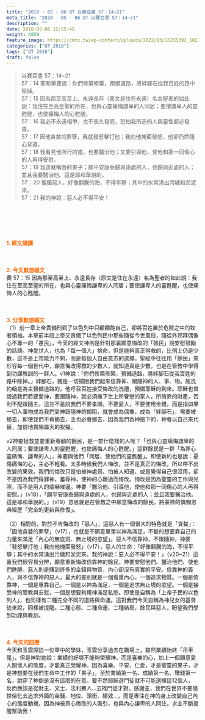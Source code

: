 ```yaml
---
title: "2018 - 05 - 06 QT 以賽亞書 57：14~21"
meta_title: "2018 - 05 - 06 QT 以賽亞書 57：14~21"
description: ""
date: 2018-05-06 12:55:45
weight: 4858
feature_image: https://cmtc.tw/wp-content/uploads/2022/03/15235392_10211799862337740_180693556567566654_o-1.webp
categories: ["QT 2018"]
tags: ["QT 2018"]
draft: false
---
```


<blockquote>以賽亞書 57：14~21<br />
57：14 耶和華要說：你們修築修築，預備道路，將絆腳石從我百姓的路中除掉。<br />
57：15 因為那至高至上、永遠長存（原文是住在永遠）名為聖者的如此說：我住在至高至聖的所在，也與心靈痛悔謙卑的人同居；要使謙卑人的靈甦醒，也使痛悔人的心甦醒。<br />
57：16 我必不永遠相爭，也不長久發怒，恐怕我所造的人與靈性都必發昏。<br />
57：17 因他貪婪的罪孽，我就發怒擊打他；我向他掩面發怒，他卻仍然隨心背道。<br />
57：18 我看見他所行的道，也要醫治他；又要引導他，使他和那一同傷心的人再得安慰。<br />
57：19 我造就嘴唇的果子；願平安康泰歸與遠處的人，也歸與近處的人；並且我要醫治他。這是耶和華說的。<br />
57：20 惟獨惡人，好像翻騰的海，不得平靜；其中的水常湧出污穢和淤泥來。<br />
57：21 我的神說：惡人必不得平安！</blockquote><br />
&nbsp;<br />
<br />
&nbsp;<br />
<br />
<span style="color: #ff6600;"><strong>1. </strong><strong>經文誦讀</strong></span><br />
<br />
<span style="color: #ff6600;"><strong> </strong></span><br />
<br />
<span style="color: #ff6600;"><strong>2. 今天默想</strong><strong>經文<br />
</strong></span>賽 57：15 因為那至高至上、永遠長存（原文是住在永遠）名為聖者的如此說：我住在至高至聖的所在，也與心靈痛悔謙卑的人同居；要使謙卑人的靈甦醒，也使痛悔人的心甦醒。<br />
<br />
&nbsp;<br />
<br />
<span style="color: #ff6600;"><strong>3. 分享默想經文<br />
</strong></span>（1）前一章上帝責備刑罰了以色列中只顧餵飽自己，卻將百姓置於危險之中的牧者領袖。本章前半段上帝又責備了以色列民中那些隨從今世風俗，隨從外邦拜偶像心不專一的「愚民」，今天的經文神則是針對那裏願意悔改的「餘民」說安慰鼓勵的話語。神愛世人，也為「每一個人」捨命，但是能夠真正得救的，比例上仍是少數，這不是上帝能力不夠，而是每個人自由意志的選擇。聖經中往往用「餘民」來形容每一個世代中，願意悔改得救的少數人，就知道真是少數，也是在管教中學得到功課教訓的一群人。v1神說：「你們修築修築，預備道路，將絆腳石從我百姓的路中除掉。」絆腳石，就是一切攔阻我們起來信靠神、跟隨神的人、事、物。施洗約翰是為主預備道路的，他呼召百姓接受悔改的洗禮，預備耶穌的到來。耶穌也曾說過我們若要愛神，要跟隨神，就必須撇下世上所眷戀的家人，所倚靠的財產，否則不配跟隨主。這並不是說我們不要孝順，不要愛人，不要使用金錢，而是指如果一切人事物成為我們愛神跟隨神的攔阻，就會成為偶像，成為「絆腳石」，需要被挪去，即使我們不肯挪去，主也必會挪去，因為我們為神捨下的，神會以自己來代替，加倍地賞賜屬天的祝福。<br />
<br />
v2神要拯救並要重新眷顧的餘民，是一群什麼樣的人呢？「也與心靈痛悔謙卑的人同居；要使謙卑人的靈甦醒，也使痛悔人的心甦醒。」這群餘民是一群「為罪心靈痛悔、謙卑的人」，神要與他們「同居、使他們的靈甦醒」。即使新約也是說：憂傷痛悔的心，主必不輕看。太多時候我們人悔改，並不是真正的悔改，所以帶不出改變的果效。我們的悔改只是怕被神處罰、怕被人知道、或是覺得自己很沒用，卻不是因為我們得罪神，羞辱神，使神的心難過而悔改。悔改是因為聖靈的工作與光照，而不是用人的威嚇催逼。神要「醫治他、引導他，使他和那一同傷心的人再得安慰。」（v18），「願平安康泰歸與遠處的人，也歸與近處的人；並且我要醫治他。這是耶和華說的。」（v19）意思就是在管教之中願意悔改的餘民，將蒙神的憐憫恩典經歷「完全的更新與修復」。<br />
<br />
（2）相對的，對於不肯悔改的「惡人」，這惡人有一個很大的特色就是「貪婪」：「因他貪婪的罪孽」（v17），也就是不願意單單以神為滿足，不斷的想要靠自己的力量來滿足「內心的無底洞、無止境的慾望」。惡人不信靠神，不跟隨神，神要「發怒擊打他；我向他掩面發怒」（v17），惡人的生命：「好像翻騰的海，不得平靜；其中的水常湧出污穢和淤泥來。我的神說：惡人必不得平安！」（v20~21）這裏我們很容易分辨，願意重新悔改信靠神的餘民，神要安慰他們、醫治他們、使他們甦醒。惡人則是賺到許多的金錢與物質，內心卻沒有真實的平安。信靠神的義人，與不信靠神的惡人，最大的差別就是一個看重內心，一個追求物質。一個是倚靠神，一個是專靠自己。一個是以神為滿足，一個是追求無止境的慾望。一個是接受神的管教與安慰，一個是想要利用神滿足私慾。即使是自稱為「上帝子民的以色列人」，也同樣有二種完全不同的道路與命運。這對我們今天自稱為神兒女的基督徒來說，同樣被提醒。二種心態、二種命運、二種結局，餘民與惡人，盼望我們學到功課與教訓。<br />
<br />
&nbsp;<br />
<br />
<span style="color: #ff6600;"><strong>4. 今天的回應<br />
</strong></span>今天和玉雲探訪一位軍中的學妹，玉雲分享過去在職場上，雖然業績始終「吊車尾」，但是神對她說：業績的好壞不能夠榮耀神，而是喜樂的心，加上一個願意愛人關懷人的態度，才能真正榮耀神。因為喜樂、平安、仁愛，才是聖靈的果子，才是神想要在我們生命中工作的「果子」，至於業績第一名、成績第一名、賺錢第一名，說穿了神倒是沒有這麼的在意。要不然耶穌選門徒就不可能選擇這12個人，反而應該是從財主、文士、法利賽人…去找門徒才對。感謝主，我們在世界不要隨世俗化去追求外面的金錢、地位、頭銜、績效…，而是專注在神的身上改變自己內心的態度動機，因為神被真心悔改的人吸引，也與內心謙卑的人同住，求主不斷提醒幫助我！
        